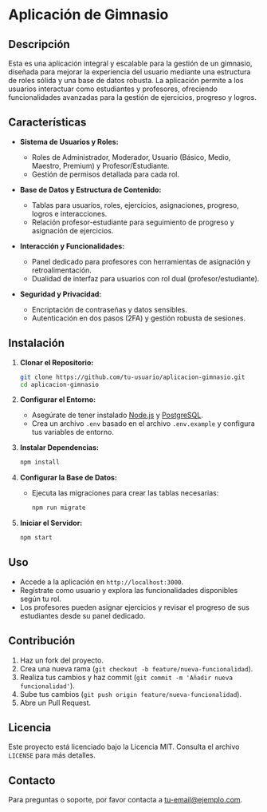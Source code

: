 # Aplicación de Gimnasio

## Descripción

Esta es una aplicación integral y escalable para la gestión de un gimnasio, diseñada para mejorar la experiencia del usuario mediante una estructura de roles sólida y una base de datos robusta. La aplicación permite a los usuarios interactuar como estudiantes y profesores, ofreciendo funcionalidades avanzadas para la gestión de ejercicios, progreso y logros.

## Características

- **Sistema de Usuarios y Roles:**
  - Roles de Administrador, Moderador, Usuario (Básico, Medio, Maestro, Premium) y Profesor/Estudiante.
  - Gestión de permisos detallada para cada rol.

- **Base de Datos y Estructura de Contenido:**
  - Tablas para usuarios, roles, ejercicios, asignaciones, progreso, logros e interacciones.
  - Relación profesor-estudiante para seguimiento de progreso y asignación de ejercicios.

- **Interacción y Funcionalidades:**
  - Panel dedicado para profesores con herramientas de asignación y retroalimentación.
  - Dualidad de interfaz para usuarios con rol dual (profesor/estudiante).

- **Seguridad y Privacidad:**
  - Encriptación de contraseñas y datos sensibles.
  - Autenticación en dos pasos (2FA) y gestión robusta de sesiones.

## Instalación

1. **Clonar el Repositorio:**
   ```bash
   git clone https://github.com/tu-usuario/aplicacion-gimnasio.git
   cd aplicacion-gimnasio
   ```

2. **Configurar el Entorno:**
   - Asegúrate de tener instalado [Node.js](https://nodejs.org/) y [PostgreSQL](https://www.postgresql.org/).
   - Crea un archivo `.env` basado en el archivo `.env.example` y configura tus variables de entorno.

3. **Instalar Dependencias:**
   ```bash
   npm install
   ```

4. **Configurar la Base de Datos:**
   - Ejecuta las migraciones para crear las tablas necesarias:
     ```bash
     npm run migrate
     ```

5. **Iniciar el Servidor:**
   ```bash
   npm start
   ```

## Uso

- Accede a la aplicación en `http://localhost:3000`.
- Regístrate como usuario y explora las funcionalidades disponibles según tu rol.
- Los profesores pueden asignar ejercicios y revisar el progreso de sus estudiantes desde su panel dedicado.

## Contribución

1. Haz un fork del proyecto.
2. Crea una nueva rama (`git checkout -b feature/nueva-funcionalidad`).
3. Realiza tus cambios y haz commit (`git commit -m 'Añadir nueva funcionalidad'`).
4. Sube tus cambios (`git push origin feature/nueva-funcionalidad`).
5. Abre un Pull Request.

## Licencia

Este proyecto está licenciado bajo la Licencia MIT. Consulta el archivo `LICENSE` para más detalles.

## Contacto

Para preguntas o soporte, por favor contacta a [tu-email@ejemplo.com](mailto:tu-email@ejemplo.com).
